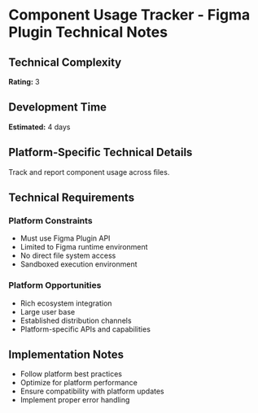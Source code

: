 # Component Usage Tracker - Figma Plugin Technical Notes

## Technical Complexity
**Rating:** 3

## Development Time
**Estimated:** 4 days

## Platform-Specific Technical Details
Track and report component usage across files.

## Technical Requirements

### Platform Constraints
- Must use Figma Plugin API
- Limited to Figma runtime environment
- No direct file system access
- Sandboxed execution environment

### Platform Opportunities
- Rich ecosystem integration
- Large user base
- Established distribution channels
- Platform-specific APIs and capabilities

## Implementation Notes
- Follow platform best practices
- Optimize for platform performance
- Ensure compatibility with platform updates
- Implement proper error handling
